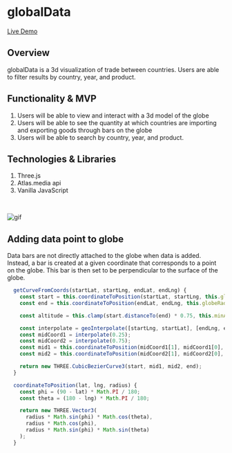 # globalData

[Live Demo][linky]

[linky]: https://agronv.github.io/globalData/

## Overview 
globalData is a 3d visualization of trade between countries. Users are able to filter results by country, year, and product.

## Functionality & MVP
1. Users will be able to view and interact with a 3d model of the globe 
2. Users will be able to see the quantity at which countries are importing and exporting goods through bars on the globe
3. Users will be able to search by country, year, and product.

## Technologies & Libraries 
1. Three.js
3. Atlas.media api 
4. Vanilla JavaScript

<br/>

![gif](/globey.gif)

## Adding data point to globe
  Data bars are not directly attached to the globe when data is added. Instead,
  a bar is created at a given coordinate that corresponds to a point on the globe.
  This bar is then set to be perpendicular to the surface of the globe.

```javascript
  getCurveFromCoords(startLat, startLng, endLat, endLng) {
    const start = this.coordinateToPosition(startLat, startLng, this.globeRadius);
    const end = this.coordinateToPosition(endLat, endLng, this.globeRadius);

    const altitude = this.clamp(start.distanceTo(end) * 0.75, this.minAltitude, this.maxAltitude);

    const interpolate = geoInterpolate([startLng, startLat], [endLng, endLat]);
    const midCoord1 = interpolate(0.25);
    const midCoord2 = interpolate(0.75);
    const mid1 = this.coordinateToPosition(midCoord1[1], midCoord1[0], this.globeRadius + altitude);
    const mid2 = this.coordinateToPosition(midCoord2[1], midCoord2[0], this.globeRadius + altitude);

    return new THREE.CubicBezierCurve3(start, mid1, mid2, end);
  }

  coordinateToPosition(lat, lng, radius) {
    const phi = (90 - lat) * Math.PI / 180;
    const theta = (180 - lng) * Math.PI / 180;

    return new THREE.Vector3(
      radius * Math.sin(phi) * Math.cos(theta),
      radius * Math.cos(phi),
      radius * Math.sin(phi) * Math.sin(theta)
    );
  }
```